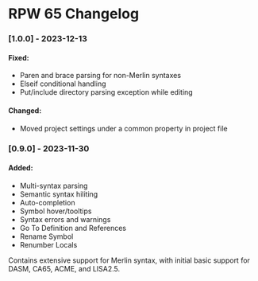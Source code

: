 # RPW 65 Changelog

### [1.0.0] - 2023-12-13

#### Fixed:
* Paren and brace parsing for non-Merlin syntaxes
* Elseif conditional handling
* Put/include directory parsing exception while editing

#### Changed:
* Moved project settings under a common property in project file

### [0.9.0] - 2023-11-30

#### Added:
* Multi-syntax parsing
* Semantic syntax hiliting
* Auto-completion
* Symbol hover/tooltips
* Syntax errors and warnings
* Go To Definition and References
* Rename Symbol
* Renumber Locals

Contains extensive support for Merlin syntax, with initial basic support for DASM, CA65, ACME, and LISA2.5.
